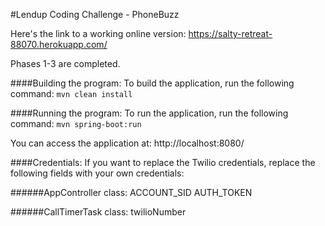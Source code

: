 #Lendup Coding Challenge - PhoneBuzz

Here's the link to a working online version:
https://salty-retreat-88070.herokuapp.com/

Phases 1-3 are completed.

####Building the program:
To build the application, run the following command:
`mvn clean install`

####Running the program:
To run the application, run the following command:
`mvn spring-boot:run`

You can access the application at:
http://localhost:8080/

####Credentials:
If you want to replace the Twilio credentials, replace the following fields with your own credentials:

######AppController class:
ACCOUNT_SID
AUTH_TOKEN

######CallTimerTask class:
twilioNumber
